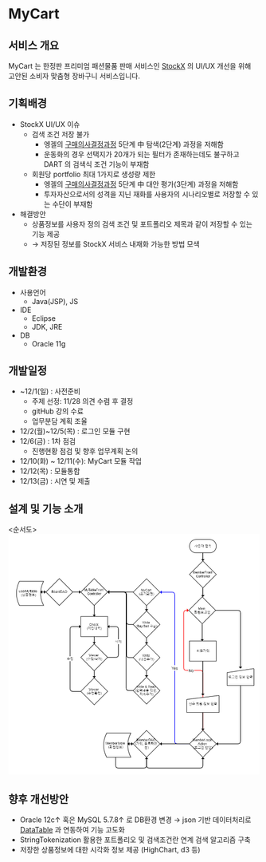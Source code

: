 # MyCart
## 서비스 개요
MyCart 는 한정판 프리미엄 패션물품 판매 서비스인 [StockX](https://stockx.com/) 의 UI/UX 개선을 위해 고안된 소비자 맞춤형 장바구니 서비스입니다.

## 기획배경
* StockX UI/UX 이슈
  - 검색 조건 저장 불가
    + 엥겔의 [구매의사결정과정](https://en.wikipedia.org/wiki/Buyer_decision_process) 5단계 中 탐색(2단계) 과정을 저해함
    + 운동화의 경우 선택지가 20개가 되는 필터가 존재하는데도 불구하고 DART 의 검색식 조건 기능이 부재함
    <DART img>
  - 회원당 portfolio 최대 1가지로 생성량 제한 
    + 엥겔의 [구매의사결정과정](https://en.wikipedia.org/wiki/Buyer_decision_process) 5단계 中 대안 평가(3단계) 과정을 저해함
    + 투자자산으로서의 성격을 지닌 재화를 사용자의 시나리오별로 저장할 수 있는 수단이 부재함
* 해결방안
  - 상품정보를 사용자 정의 검색 조건 및 포트폴리오 제목과 같이 저장할 수 있는 기능 제공 
  - &rarr; 저장된 정보를 StockX 서비스 내재화 가능한 방법 모색

## 개발환경
* 사용언어
  - Java(JSP), JS
* IDE
  - Eclipse
  - JDK, JRE 
* DB
  - Oracle 11g 
  
## 개발일정
* ~12/1(일) : 사전준비
  - 주제 선정: 11/28 의견 수렴 후 결정
  - gitHub 강의 수료
  - 업무분담 계획 조율
* 12/2(월)~12/5(목) : 로그인 모듈 구현
* 12/6(금) : 1차 점검
  - 진행현황 점검 및 향후 업무계획 논의
* 12/10(화) ~ 12/11(수): MyCart 모듈 작업
* 12/12(목) : 모듈통합
* 12/13(금) : 시연 및 제출

## 설계 및 기능 소개
<순서도>
![순서도](Meetings/191218_UI_v1.0_SJ.png)
## 향후 개선방안
- Oracle 12c&uarr; 혹은 MySQL 5.7.8&uarr; 로 DB환경 변경 &rarr; json 기반 데이터처리로 [DataTable](https://datatables.net/) 과 연동하여 기능 고도화
- StringTokenization 활용한 포트폴리오 및 검색조건란 연계 검색 알고리즘 구축
- 저장한 상품정보에 대한 시각화 정보 제공 (HighChart, d3 등)
